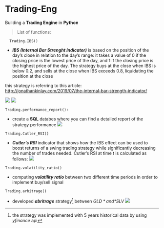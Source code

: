# Trading-Eng
Building a **Trading Engine** in **Python**

> List of functions:

```
  Trading.IBS()
```
- ***IBS (Internal Bar Strenght Indicator)*** is based on the position of the day’s close in relation to the day’s range: it takes a value of 0 if the closing price is the lowest price of the day, and 1 if the closing price is the highest price of the day. The strategy buys at the close when IBS is below 0.2, and sells at the close when IBS exceeds 0.8, liquidating the position at the close

this strategy is referring to this article: http://jonathankinlay.com/2019/07/the-internal-bar-strength-indicator/

![](https://github.com/leo-ai-for-trading/Trading-Eng/blob/main/clips/clip-giusta.gif)
![](https://github.com/leo-ai-for-trading/Trading-Eng/blob/main/clips/ibs.performance.png)

```
Trading.performance_report():
```
- create a **SQL** databes where you can find a detailed report of the strategy performance
![](https://github.com/leo-ai-for-trading/Trading-Eng/blob/main/clips/performance%20table.png)

```
Trading.Cutler_RSI()
``` 
- ***Cutler’s RSI*** indicator that shows how the IBS effect can be used to boost returns of a swing trading strategy while significantly decreasing the number of trades needed.
Cutler’s RSI at time t is calculated as follows:
![](https://github.com/leo-ai-for-trading/Trading-Eng/blob/main/clips/cutler.png)

```
Trading.volatility_ratio()
```
- computing ***volatility ratio*** between two different time periods in order to implement buy/sell signal
```
Trading.arbitrage()
```
- developed ***abritrage*** strategy[^1] between *$GLD* and *$SLV* 
![](https://github.com/leo-ai-for-trading/Trading-Eng/blob/main/clips/newplot.png)
[^1]: the strategy was implemented with 5 years historical data by using *yfinance* api
